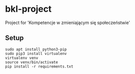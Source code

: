 # bkl-project
Project for 'Kompetencje w zmieniającym się społeczeństwie'

## Setup
```console
sudo apt install python3-pip
sudo pip3 install virtualenv
virtualenv venv
source venv/bin/activate
pip install -r requirements.txt
```
